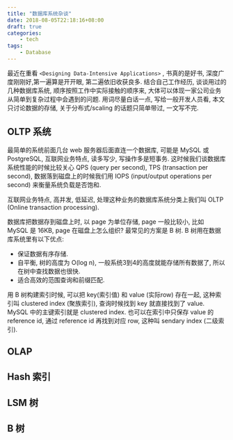 ```yaml
---
title: "数据库系统杂谈"
date: 2018-08-05T22:18:16+08:00
draft: true
categories:
    - tech
tags:
    - Database
---
```


最近在重看 `<Designing Data-Intensive Applications>` , 书真的是好书, 深度广度刚刚好,第一遍算是开开眼, 第二遍依旧收获良多. 结合自己工作经历, 谈谈用过的几种数据库系统, 顺序按照工作中实际接触的顺序来, 大体可以体现一家公司业务从简单到复杂过程中会遇到的问题. 用词尽量白话一点, 写给一般开发人员看, 本文只讨论数据的存储, 关于分布式/scaling 的话题只简单带过, 一文写不完.

## OLTP 系统

最简单的系统前面几台 web 服务器后面直连一个数据库, 可能是 MySQL 或 PostgreSQL, 互联网业务特点, 读多写少, 写操作多是短事务. 这时候我们谈数据库系统性能的时候比较关心 QPS (query per second), TPS (transaction per second), 数据落到磁盘上的时候我们用 IOPS (input/output operations per second) 来衡量系统负载是否饱和.

互联网业务特点, 高并发, 低延迟, 处理这种业务的数据库系统分类上我们叫 OLTP (Online transaction processing).

数据库把数据存到磁盘上时, 以 page 为单位存储, page 一般比较小, 比如 MySQL 是 16KB, page 在磁盘上怎么组织? 最常见的方案是 B 树. B 树用在数据库系统里有以下优点:

- 保证数据有序存储.
- 自平衡, 树的高度为 O(log n), 一般系统3到4的高度就能存储所有数据了, 所以在树中查找数据也很快.
- 适合高效的范围查询和前缀匹配.

用 B 树构建索引时候, 可以把 key(索引值) 和 value (实际row) 存在一起, 这种索引叫 clustered index (聚族索引), 查询时候找到 key 就直接找到了 value. MySQL 中的主键索引就是 clustered index. 也可以在索引中只保存 value 的 reference id, 通过 reference id 再找到对应 row, 这种叫 sendary index (二级索引).

## OLAP

## Hash 索引 

##  LSM 树

## B 树
